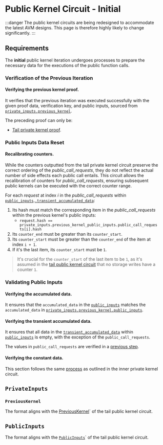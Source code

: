 # Public Kernel Circuit - Initial

:::danger
The public kernel circuits are being redesigned to accommodate the latest AVM designs. This page is therefore highly likely to change significantly.
:::

## Requirements

The **initial** public kernel iteration undergoes processes to prepare the necessary data for the executions of the public function calls.

### Verification of the Previous Iteration

#### Verifying the previous kernel proof.

It verifies that the previous iteration was executed successfully with the given proof data, verification key, and public inputs, sourced from [`private_inputs`](#private-inputs)[`.previous_kernel`](#previouskernel).

The preceding proof can only be:

- [Tail private kernel proof](./private-kernel-tail.md).

### Public Inputs Data Reset

#### Recalibrating counters.

While the counters outputted from the tail private kernel circuit preserve the correct ordering of the _public_call_requests_, they do not reflect the actual number of side effects each public call entails. This circuit allows the recalibration of counters for _public_call_requests_, ensuring subsequent public kernels can be executed with the correct counter range.

For each _request_ at index _i_ in the _public_call_requests_ within [`public_inputs`](#public-inputs).[`.transient_accumulated_data`](./public-kernel-tail#transientaccumulateddata):

1. Its hash must match the corresponding item in the _public_call_requests_ within the previous kernel's public inputs:
   - `request.hash == private_inputs.previous_kernel_public_inputs.public_call_requests[i].hash`
2. Its `counter_end` must be greater than its `counter_start`.
3. Its `counter_start` must be greater than the `counter_end` of the item at index `i + 1`.
4. If it's the last item, its `counter_start` must be `1`.

> It's crucial for the `counter_start` of the last item to be `1`, as it's assumed in the [tail public kernel circuit](./public-kernel-tail#grouping-storage-writes) that no storage writes have a counter `1`.

### Validating Public Inputs

#### Verifying the accumulated data.

It ensures that the `accumulated_data` in the [`public_inputs`](#public-inputs) matches the `accumulated_data` in [`private_inputs`](#private-inputs)[`.previous_kernel`](#previouskernel)[`.public_inputs`](./public-kernel-tail#public-inputs).

#### Verifying the transient accumulated data.

It ensures that all data in the [`transient_accumulated_data`](./public-kernel-tail#transientaccumulateddata) within [`public_inputs`](#public-inputs) is empty, with the exception of the `public_call_requests`.

The values in `public_call_requests` are verified in a [previous step](#recalibrating-counters).

#### Verifying the constant data.

This section follows the same [process](./private-kernel-inner.mdx#verifying-the-constant-data) as outlined in the inner private kernel circuit.

## `PrivateInputs`

### `PreviousKernel`

The format aligns with the [PreviousKernel](./private-kernel-tail.md#previouskernel)` of the tail public kernel circuit.

## `PublicInputs`

The format aligns with the [`PublicInputs`](./public-kernel-tail#public-inputs)` of the tail public kernel circuit.
